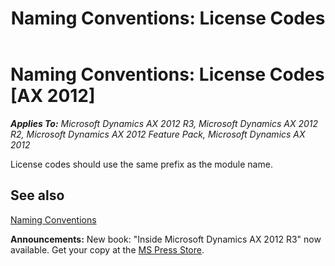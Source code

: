 ﻿---
title: 'Naming Conventions: License Codes'
TOCTitle: License Codes
ms:assetid: cba33662-acbf-42dd-88dc-bcc1ab556c53
ms:mtpsurl: https://msdn.microsoft.com/en-us/library/Aa868790(v=AX.60)
ms:contentKeyID: 35251467
ms.date: 05/18/2015
mtps_version: v=AX.60
---

# Naming Conventions: License Codes [AX 2012]


_**Applies To:** Microsoft Dynamics AX 2012 R3, Microsoft Dynamics AX 2012 R2, Microsoft Dynamics AX 2012 Feature Pack, Microsoft Dynamics AX 2012_

License codes should use the same prefix as the module name.

## See also

[Naming Conventions](naming-conventions.md)

  
**Announcements:** New book: "Inside Microsoft Dynamics AX 2012 R3" now available. Get your copy at the [MS Press Store](https://www.microsoftpressstore.com/store/inside-microsoft-dynamics-ax-2012-r3-9780735685109).

